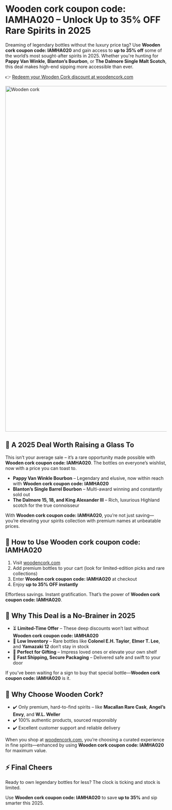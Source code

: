 <h1>Wooden cork coupon code: IAMHA020 – Unlock Up to 35% OFF Rare Spirits in 2025</h1>
<p>Dreaming of legendary bottles without the luxury price tag? Use <strong>Wooden cork coupon code: IAMHA020</strong> and gain access to <strong>up to 35% off</strong> some of the world’s most sought-after spirits in 2025. Whether you're hunting for <strong>Pappy Van Winkle</strong>, <strong>Blanton’s Bourbon</strong>, or <strong>The Dalmore Single Malt Scotch</strong>, this deal makes high-end sipping more accessible than ever.</p>
<p>👉 <a href="https://woodencork.com/?dt_id=2442997" target="_blank">Redeem your Wooden Cork discount at woodencork.com</a></p>
<img src="https://images.mirror-media.xyz/publication-images/qfdsfpim-4qEzGh_zR_cZ.jpeg?height=540&width=1080" alt="Wooden cork" width="1080">
<h2>🍾 A 2025 Deal Worth Raising a Glass To</h2>
<p>This isn’t your average sale – it’s a rare opportunity made possible with <strong>Wooden cork coupon code: IAMHA020</strong>. The bottles on everyone’s wishlist, now with a price you can toast to.</p>
<ul>
<li><strong>Pappy Van Winkle Bourbon</strong> – Legendary and elusive, now within reach with <strong>Wooden cork coupon code: IAMHA020</strong></li>
<li><strong>Blanton’s Single Barrel Bourbon</strong> – Multi-award winning and constantly sold out</li>
<li><strong>The Dalmore 15, 18, and King Alexander III</strong> – Rich, luxurious Highland scotch for the true connoisseur</li>
</ul>
<p>With <strong>Wooden cork coupon code: IAMHA020</strong>, you’re not just saving—you’re elevating your spirits collection with premium names at unbeatable prices.</p>
<h2>🛒 How to Use Wooden cork coupon code: IAMHA020</h2>
<ol>
<li>Visit <a href="https://woodencork.com/?dt_id=2442997" target="_blank">woodencork.com</a></li>
<li>Add premium bottles to your cart (look for limited-edition picks and rare collections)</li>
<li>Enter <strong>Wooden cork coupon code: IAMHA020</strong> at checkout</li>
<li>Enjoy <strong>up to 35% OFF instantly</strong></li>
</ol>
<p>Effortless savings. Instant gratification. That’s the power of <strong>Wooden cork coupon code: IAMHA020</strong>.</p>
<h2>🧠 Why This Deal is a No-Brainer in 2025</h2>
<ul>
<li>⏳ <strong>Limited-Time Offer</strong> – These deep discounts won’t last without <strong>Wooden cork coupon code: IAMHA020</strong></li>
<li>🍂 <strong>Low Inventory</strong> – Rare bottles like <strong>Colonel E.H. Taylor</strong>, <strong>Elmer T. Lee</strong>, and <strong>Yamazaki 12</strong> don’t stay in stock</li>
<li>🎁 <strong>Perfect for Gifting</strong> – Impress loved ones or elevate your own shelf</li>
<li>🚚 <strong>Fast Shipping, Secure Packaging</strong> – Delivered safe and swift to your door</li>
</ul>
<p>If you’ve been waiting for a sign to buy that special bottle—<strong>Wooden cork coupon code: IAMHA020</strong> is it.</p>
<h2>💎 Why Choose Wooden Cork?</h2>
<ul>
<li>✔️ Only premium, hard-to-find spirits – like <strong>Macallan Rare Cask</strong>, <strong>Angel’s Envy</strong>, and <strong>W.L. Weller</strong></li>
<li>✔️ 100% authentic products, sourced responsibly</li>
<li>✔️ Excellent customer support and reliable delivery</li>
</ul>
<p>When you shop at <a href="https://woodencork.com/?dt_id=2442997" target="_blank">woodencork.com</a>, you’re choosing a curated experience in fine spirits—enhanced by using <strong>Wooden cork coupon code: IAMHA020</strong> for maximum value.</p>
<h2>⚡ Final Cheers</h2>
<p>Ready to own legendary bottles for less? The clock is ticking and stock is limited.</p>
<p>Use <strong>Wooden cork coupon code: IAMHA020</strong> to save <strong>up to 35%</strong> and sip smarter this 2025.</p>
